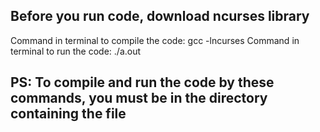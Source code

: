 Before you run code, download ncurses library
---
Command in terminal to compile the code: gcc -lncurses
Command in terminal to run the code: ./a.out

PS: To compile and run the code by these commands, you must be in the directory containing the file
---